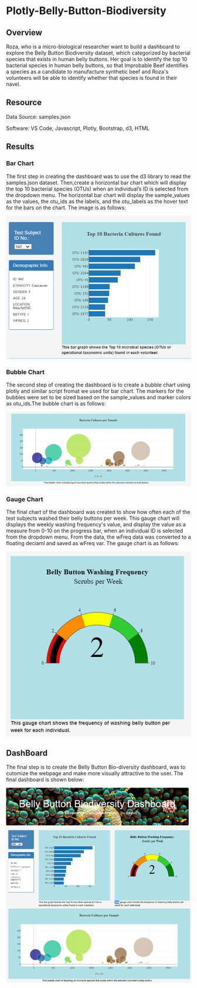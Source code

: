 # Plotly-Belly-Button-Biodiversity

## Overview

Roza, who is a micro-biological researcher want to build a dashboard to explore the Belly Button Biodiversity dataset, which categorized by bacterial species that exists in human belly buttons. Her goal is to identify the top 10 bacterial species in human belly buttons, so that Improbable Beef identifies a species as a candidate to manufacture synthetic beef and Roza's volunteers will be able to identify whether that species is found in their navel.

## Resource

Data Source: samples.json

Software: VS Code, Javascript, Plotly, Bootstrap, d3, HTML

## Results

### Bar Chart

The first step in creating the dashboard was to use the d3 library to read the samples.json dataset. Then,create a horizontal bar chart which will display the top 10 bacterial species (OTUs) when an individual’s ID is selected from the dropdown menu. The horizontal bar chart will display the sample_values as the values, the otu_ids as the labels, and the otu_labels as the hover text for the bars on the chart. The image is as follows:

![](https://github.com/akthersr/Plotly-Belly-Button-Biodiversity/blob/main/bar%20chart.png)

### Bubble Chart

The second step of creating the dashboard is to create a bubble chart using plotly and similar script fromat we used for bar chart. The markers for the bubbles were set to be sized based on the sample_values and marker colors as otu_ids.The bubble chart is as follows:

![](https://github.com/akthersr/Plotly-Belly-Button-Biodiversity/blob/main/Resources/bubble%20chart.png)

### Gauge Chart

The final chart of the dashboard was created to show how often each of the test subjects washed their belly buttons per week. This gauge chart will displays the weekly washing frequency's value, and display the value as a measure from 0-10 on the progress bar, when an individual ID is selected from the dropdown menu. From the data, the wFreq data was converted to a floating deciaml and saved as wFreq var. The gauge chart is as follows:

![](https://github.com/akthersr/Plotly-Belly-Button-Biodiversity/blob/main/Resources/gauge%20.png)


## DashBoard

The final step is to create the Belly Button Bio-diversity dashboard, was to cutomize the webpage and make more visually attractive to the user. The final dashboard is shown below:

![](https://github.com/akthersr/Plotly-Belly-Button-Biodiversity/blob/main/final.png)
